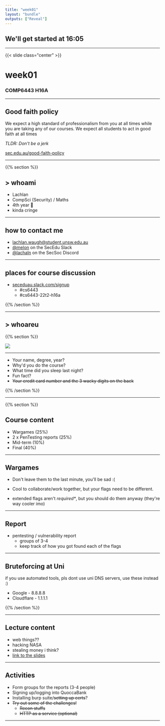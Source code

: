 ```yaml
---
title: "week01"
layout: "bundle"
outputs: ["Reveal"]
---
```


## We'll get started at 16:05

---

{{< slide class="center" >}}
# week01
### COMP6443 H16A 

---

## Good faith policy

We expect a high standard of professionalism from you at all times while you are taking any of our courses. We expect all students to act in good faith at all times

*TLDR: Don't be a jerk*

[sec.edu.au/good-faith-policy](https://sec.edu.au/good-faith-policy)

---

{{% section %}}

## > whoami

* Lachlan
* CompSci (Security) / Maths
* 4th year 👴
* kinda cringe

---

## how to contact me

* lachlan.waugh@student.unsw.edu.au
* [@melon]() on the SecEdu Slack
* [@lachaln]() on the SecSoc Discord

---

## places for course discussion

* [seceduau.slack.com/signup](https://seceduau.slack.com/signup)
    * #cs6443
    * #cs6443-22t2-h16a

{{% /section %}}

---

## > whoareu

{{% section %}}

![](../assets/img/icebreaker.jpg)

---

* Your name, degree, year?
* Why'd you do the course?
* What time did you sleep last night?
* Fun fact?
* ~~Your credit card number and the 3 wacky digits on the back~~

{{% /section %}}

---

{{% section %}}

## Course content
* Wargames (25%)
* 2 x PenTesting reports (25%)
* Mid-term (10%)
* Final (40%)

---

## Wargames
* Don't leave them to the last minute, you'll be sad :(

* Cool to collaborate/work together, but your flags need to be different.

* extended flags aren't *required\**, but you should do them anyway (they're way cooler imo)

---

## Report
* pentesting / vulnerability report
    * groups of 3-4
    * keep track of how you got found each of the flags

---

## Bruteforcing at Uni
if you use automated tools, pls dont use uni DNS servers, use these instead :)
* Google - 8.8.8.8
* Cloudflare - 1.1.1.1

{{% /section %}}

---

## Lecture content
* web things??
* hacking NASA
* stealing money i think?
* [link to the slides](https://view.officeapps.live.com/op/view.aspx?src=https%3A%2F%2Fmedia%2Eopenlearning%2Ecom%3A443%2FYeBDzZwyMePLbywk2UP9dScLxXrwUC68zPH4RxzXBivAM6tgYStqQKaYd75sPJuo%2E1653952985%2FCOMP6443%5FWeek%5F1%5Fv1%2E1%2Epptx&wdSlideId=256&wdModeSwitchTime=1654101511864)

---

## Activities
* Form groups for the reports (3-4 people)
* Signing up/logging into QuoccaBank
* Installing burp suite/~~setting up certs~~?
* ~~Try out some of the challenges!~~
    * ~~Recon stuffs~~
    * ~~HTTP as a service (optional)~~

---